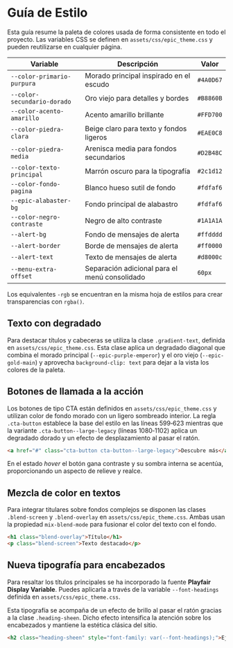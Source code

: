 # Guía de Estilo

Esta guía resume la paleta de colores usada de forma consistente en todo el proyecto. Las variables CSS se definen en `assets/css/epic_theme.css` y pueden reutilizarse en cualquier página.

| Variable | Descripción | Valor |
|----------|-------------|-------|
| `--color-primario-purpura` | Morado principal inspirado en el escudo | `#4A0D67` |
| `--color-secundario-dorado` | Oro viejo para detalles y bordes | `#B8860B` |
| `--color-acento-amarillo` | Acento amarillo brillante | `#FFD700` |
| `--color-piedra-clara` | Beige claro para texto y fondos ligeros | `#EAE0C8` |
| `--color-piedra-media` | Arenisca media para fondos secundarios | `#D2B48C` |
| `--color-texto-principal` | Marrón oscuro para la tipografía | `#2c1d12` |
| `--color-fondo-pagina` | Blanco hueso sutil de fondo | `#fdfaf6` |
| `--epic-alabaster-bg` | Fondo principal de alabastro | `#fdfaf6` |
| `--color-negro-contraste` | Negro de alto contraste | `#1A1A1A` |
| `--alert-bg` | Fondo de mensajes de alerta | `#ffdddd` |
| `--alert-border` | Borde de mensajes de alerta | `#ff0000` |
| `--alert-text` | Texto de mensajes de alerta | `#d8000c` |
| `--menu-extra-offset` | Separación adicional para el menú consolidado | `60px` |

Los equivalentes `-rgb` se encuentran en la misma hoja de estilos para crear transparencias con `rgba()`.

## Texto con degradado

Para destacar títulos y cabeceras se utiliza la clase `.gradient-text`,
definida en `assets/css/epic_theme.css`. Esta clase aplica un degradado
diagonal que combina el morado principal (`--epic-purple-emperor`) y el
oro viejo (`--epic-gold-main`) y aprovecha `background-clip: text` para
dejar a la vista los colores de la paleta.

## Botones de llamada a la acción

Los botones de tipo CTA están definidos en
`assets/css/epic_theme.css` y utilizan color de fondo morado con un
ligero sombreado interior. La regla `.cta-button` establece la base del
estilo en las líneas 599‑623 mientras que la variante
`.cta-button--large-legacy` (líneas 1080‑1102) aplica un degradado
dorado y un efecto de desplazamiento al pasar el ratón.

```html
<a href="#" class="cta-button cta-button--large-legacy">Descubre más</a>
```

En el estado _hover_ el botón gana contraste y su sombra interna se
acentúa, proporcionando un aspecto de relieve y realce.

## Mezcla de color en textos

Para integrar titulares sobre fondos complejos se disponen las clases `.blend-screen` y `.blend-overlay` en `assets/css/epic_theme.css`. Ambas usan la propiedad `mix-blend-mode` para fusionar el color del texto con el fondo.

```html
<h1 class="blend-overlay">Título</h1>
<p class="blend-screen">Texto destacado</p>
```

## Nueva tipografía para encabezados

Para resaltar los títulos principales se ha incorporado la fuente **Playfair Display Variable**. Puedes aplicarla a través de la variable `--font-headings` definida en `assets/css/epic_theme.css`.

Esta tipografía se acompaña de un efecto de brillo al pasar el ratón gracias a la clase `.heading-sheen`. Dicho efecto intensifica la atención sobre los encabezados y mantiene la estética clásica del sitio.

```html
<h2 class="heading-sheen" style="font-family: var(--font-headings);">Ejemplo de titular</h2>
```
